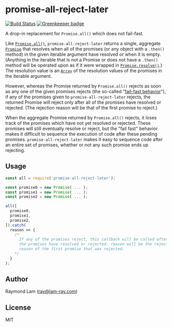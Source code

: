promise-all-reject-later
========================

[![Build Status](https://travis-ci.com/raymond-lam/promise-all-reject-later.svg?branch=master)](https://travis-ci.com/raymond-lam/promise-all-reject-later)
[![Greenkeeper badge](https://badges.greenkeeper.io/raymond-lam/promise-all-reject-later.svg)](https://greenkeeper.io/)

A drop-in replacement for `Promise.all()` which does not fail-fast.

Like [`Promise.all()`](https://developer.mozilla.org/en-US/docs/Web/JavaScript/Reference/Global_Objects/Promise/all), `promise-all-reject-later` returns a single, aggregate [`Promise`](https://developer.mozilla.org/en-US/docs/Web/JavaScript/Reference/Global_Objects/Promise) that resolves when all of the promises (or any object with a `.then()` method) in the given iterable argument have resolved or when it is empty. (Anything in the iterable that is not a Promise or does not have a `.then()` method will be operated upon as if it were wrapped in [`Promise.resolve()`](https://developer.mozilla.org/en-US/docs/Web/JavaScript/Reference/Global_Objects/Promise/resolve).) The resolution value is an [`Array`](https://developer.mozilla.org/en-US/docs/Web/JavaScript/Reference/Global_Objects/Array) of the resolution values of the promises in the iterable argument.

However, whereas the Promise returned by `Promise.all()` rejects as soon as any one of the given promises rejects (the so-called "[fail-fast behavior](https://developer.mozilla.org/en-US/docs/Web/JavaScript/Reference/Global_Objects/Promise/all#Promise.all_fail-fast_behaviour)"), if any of the promises given to `promise-all-reject-later` rejects, the returned Promise will reject only after all of the promises have resolved or rejected. (The rejection reason will be that of the first promise to reject.)

When the aggregate Promise returned by `Promise.all()` rejects, it loses track of the promises which have not yet resolved or rejected. These promises will still eventually resolve or reject, but the "fail fast" behavior makes it difficult to sequence the execution of code after these pending promises. `promise-all-reject-later` makes it easy to sequence code after an entire set of promises, whether or not any such promise ends up rejecting.

## Usage

```javascript
const all = require('promise-all-reject-later');

const promise0 = new Promise( ... );
const promise1 = new Promise( ... );
const promise2 = new Promise( ... );

all([
  promise0,
  promise1,
  promise2,
]).catch(
  reason => {
    /*
      If any of the promises reject, this callback will be called after all of
      the promises have resolved or rejected. reason will be the rejection
      reason of the first promise that was rejected.
    */
  }
);
```

## Author

Raymond Lam (ray@lam-ray.com)

## License

MIT
